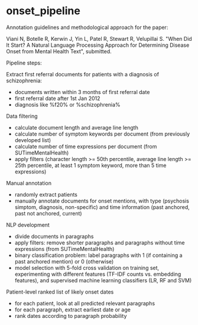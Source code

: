 # onset_pipeline

Annotation guidelines and methodological approach for the paper:

Viani N, Botelle R, Kerwin J, Yin L, Patel R, Stewart R, Velupillai S. "When Did It Start? A Natural Language Processing Approach for Determining Disease Onset from Mental Health Text", submitted.

Pipeline steps:

Extract first referral documents for patients with a diagnosis of schizophrenia:
- documents written within 3 months of first referral date
- first referral date after 1st Jan 2012
- diagnosis like %f20% or %schizophrenia%

Data filtering
- calculate document length and average line length
- calculate number of symptom keywords per document (from previously developed list)
- calculate number of time expressions per document (from SUTimeMentalHealth)
- apply filters (character length >= 50th percentile, average line length >= 25th percentile, at least 1 symptom keyword, more than 5 time expressions)

Manual annotation
- randomly extract patients
- manually annotate documents for onset mentions, with type (psychosis simptom, diagnosis, non-specific) and time information (past anchored, past not anchored, current)

NLP development
- divide documents in paragraphs 
- apply filters: remove shorter paragraphs and paragraphs without time expressions (from SUTimeMentalHealth)
- binary classification problem: label paragraphs with 1 (if containing a past anchored mention) or 0 (otherwise)
- model selection with 5-fold cross validation on training set, experimenting with different features (TF-IDF counts vs. embedding features), and supervised machine learning classifiers (LR, RF and SVM)

Patient-level ranked list of likely onset dates
- for each patient, look at all predicted relevant paragraphs
- for each paragraph, extract earliest date or age
- rank dates according to paragraph probability
